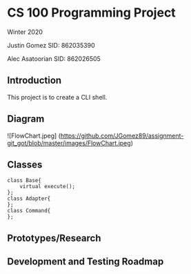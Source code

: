 # CS 100 Programming Project
Winter 2020

Justin Gomez 		SID: 862035390

Alec Asatoorian 	SID: 862026505


## Introduction
This project is to create a CLI shell.

## Diagram
![FlowChart.jpeg]
(https://github.com/JGomez89/assignment-git_got/blob/master/images/FlowChart.jpeg)

## Classes
    class Base{
    	virtual execute();
    };
    class Adapter{
    };
    class Command{
    };

## Prototypes/Research

## Development and Testing Roadmap
